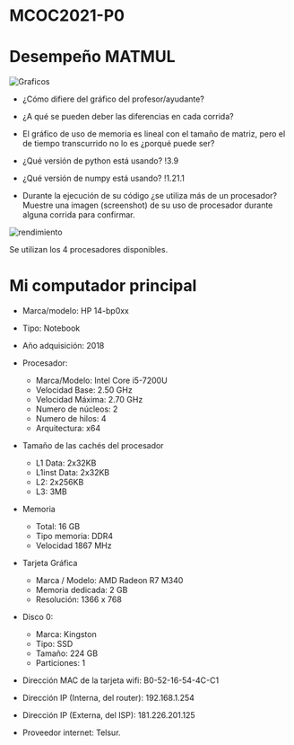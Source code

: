 # MCOC2021-P0

# Desempeño MATMUL

![Graficos](https://user-images.githubusercontent.com/62270417/128526810-e252aaa7-3dab-4414-8a6b-9f5e272022f3.png)

* ¿Cómo difiere del gráfico del profesor/ayudante?
 
* ¿A qué se pueden deber las diferencias en cada corrida?
 
* El gráfico de uso de memoria es lineal con el tamaño de matriz, pero el de tiempo transcurrido no lo es ¿porqué puede ser?
 
* ¿Qué versión de python está usando?
 !3.9
* ¿Qué versión de numpy está usando?
 !1.21.1
* Durante la ejecución de su código ¿se utiliza más de un procesador? Muestre una imagen (screenshot) de su uso de procesador durante alguna corrida para confirmar. 

![rendimiento](https://user-images.githubusercontent.com/62270417/128532198-ae66b7e1-9a90-44cd-84a6-66894e12ba1f.PNG)

  Se utilizan los 4 procesadores disponibles.

# Mi computador principal

* Marca/modelo: HP 14-bp0xx
* Tipo: Notebook
* Año adquisición: 2018
* Procesador:
  * Marca/Modelo: Intel Core i5-7200U
  * Velocidad Base: 2.50 GHz
  * Velocidad Máxima: 2.70 GHz
  * Numero de núcleos: 2 
  * Numero de hilos: 4
  * Arquitectura: x64
  
* Tamaño de las cachés del procesador
  * L1 Data: 2x32KB
  * L1inst Data: 2x32KB
  * L2: 2x256KB
  * L3: 3MB
  
* Memoria 
  * Total: 16 GB
  * Tipo memoria: DDR4
  * Velocidad 1867 MHz
  
* Tarjeta Gráfica
  * Marca / Modelo: AMD Radeon R7 M340
  * Memoria dedicada: 2 GB
  * Resolución: 1366 x 768

  
* Disco 0: 
  * Marca: Kingston
  * Tipo: SSD
  * Tamaño: 224 GB
  * Particiones: 1

  
* Dirección MAC de la tarjeta wifi: B0-52-16-54-4C-C1
* Dirección IP (Interna, del router): 192.168.1.254
* Dirección IP (Externa, del ISP): 181.226.201.125
* Proveedor internet: Telsur.




